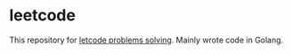 # leetcode
This repository for [letcode problems solving](https://leetcode.com/problemset/all/). Mainly wrote code in Golang.